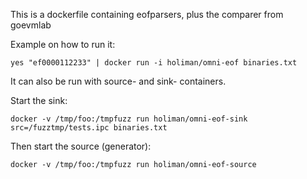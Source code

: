This is a dockerfile containing eofparsers, plus the comparer from goevmlab

Example on how to run it:
```
yes "ef0000112233" | docker run -i holiman/omni-eof binaries.txt
```
It can also be run with source- and sink- containers.

Start the sink:
```
docker -v /tmp/foo:/tmpfuzz run holiman/omni-eof-sink src=/fuzztmp/tests.ipc binaries.txt
```
Then start the source (generator):
```
docker -v /tmp/foo:/tmpfuzz run holiman/omni-eof-source
```
